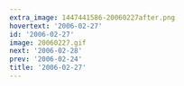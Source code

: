 ```yaml
---
extra_image: 1447441586-20060227after.png
hovertext: '2006-02-27'
id: '2006-02-27'
image: 20060227.gif
next: '2006-02-28'
prev: '2006-02-24'
title: '2006-02-27'
---
```

